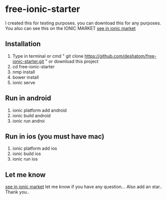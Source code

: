 # free-ionic-starter

I created this for testing purposes. you can download this for any purposes. You also can see this on the IONIC MARKET
[see in ionic market](http://market.ionic.io/starters/deshshatom-cool-ui)

## Installation

1. Type in terminal or cmd " git clone  https://github.com/deshatom/free-ionic-starter.git " or download this project
2. cd free-ionic-starter
3. nmp install
4. bower install
5. ionic serve

## Run in android

1. ionic platform add android
2. ionic build android
3. ionic run androi

## Run in ios (you must have mac)

1. ionic platform add ios
2. ionic build ios
3. ionic run ios


## Let me know

[see in ionic market](http://market.ionic.io/starters/deshshatom-cool-ui)
let me know if you have any question... Also add an star.. Thank you..
